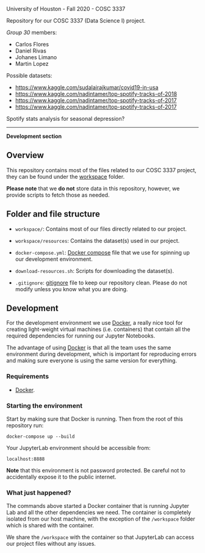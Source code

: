 [docker]: https://www.docker.com/get-started
[docker-compose]: https://docs.docker.com/compose/
[gitignore]: https://git-scm.com/docs/gitignore

University of Houston - Fall 2020 - COSC 3337

Repository for our COSC 3337 (Data Science I) project.

*Group 30* members:

- Carlos Flores
- Daniel Rivas
- Johanes Limano
- Martin Lopez

Possible datasets:

- https://www.kaggle.com/sudalairajkumar/covid19-in-usa
- https://www.kaggle.com/nadintamer/top-spotify-tracks-of-2018
- https://www.kaggle.com/nadintamer/top-spotify-tracks-of-2017
- https://www.kaggle.com/nadintamer/top-spotify-tracks-of-2017

Spotify stats analysis for seasonal depression?

----

**Development section**

## Overview

This repository contains most of the files related to our COSC 3337 project, they
can be found under the [workspace](workspace) folder.

**Please note** that we **do not** store data in this repository, however, we
provide scripts to fetch those as needed.

## Folder and file structure

- `workspace/`: Contains most of our files directly related to our project.

- `workspace/resources`: Contains the dataset(s) used in our project.

- `docker-compose.yml`: [Docker compose][docker-compose] file that we use for
  spinning up our development environment.

- `download-resources.sh`: Scripts for downloading the dataset(s).

- `.gitignore`: [gitignore][gitignore] file to keep our repository clean. Please
  do not modify unless you know what you are doing.

## Development

For the development environment we use [Docker][docker], a really nice tool for
creating light-weight virtual machines (i.e. containers) that contain all the
required dependencies for running our Jupyter Notebooks.

The advantage of using [Docker][docker] is that all the team uses the same
environment during development, which is important for reproducing errors and
making sure everyone is using the same version for everything.

### Requirements

- [Docker][docker].

### Starting the environment

Start by making sure that Docker is running. Then from the root of this
repository run:

```
docker-compose up --build
```

Your JupyterLab environment should be accessible from:

```
localhost:8888
```

**Note** that this environment is not password protected. Be careful not to
accidentally expose it to the public internet.

### What just happened?

The commands above started a Docker container that is running Jupyter Lab and
all the other dependencies we need. The container is completely isolated from
our host machine, with the exception of the `/workspace` folder which is shared
with the container.

We share the `/workspace` with the container so that JupyterLab can access our
project files without any issues.

